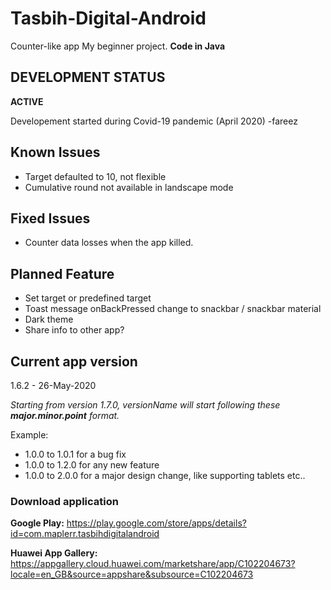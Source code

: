 # Tasbih-Digital-Android

Counter-like app My beginner project. **Code in Java**

##  DEVELOPMENT STATUS
 **ACTIVE**

Developement started during Covid-19 pandemic (April 2020) -fareez

## Known Issues
- Target defaulted to 10, not flexible
- Cumulative round not available in landscape mode

## Fixed Issues
- Counter data losses when the app killed.

## Planned Feature
- Set target or predefined target
- Toast message onBackPressed change to snackbar / snackbar material
- Dark theme
- Share info to other app?

## Current app version
1.6.2 - 26-May-2020

*Starting from version 1.7.0, versionName will start following these **major.minor.point** format.*

Example:
- 1.0.0 to 1.0.1 for a bug fix
- 1.0.0 to 1.2.0 for any new feature
- 1.0.0 to 2.0.0 for a major design change, like supporting tablets etc..

### Download application
**Google Play:** https://play.google.com/store/apps/details?id=com.maplerr.tasbihdigitalandroid

**Huawei App Gallery:** https://appgallery.cloud.huawei.com/marketshare/app/C102204673?locale=en_GB&source=appshare&subsource=C102204673
